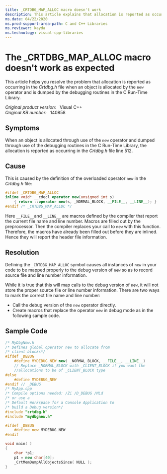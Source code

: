 ```yaml
---
title: _CRTDBG_MAP_ALLOC macro doesn't work
description: This article explains that allocation is reported as occurring in the Crtdbg.h file on line 512 when an object is allocated by using the new operator and is dumped by using the debugging routines in the C Run-Time Library.
ms.date: 04/22/2020
ms.prod-support-area-path: C and C++ Libraries
ms.reviewer: kayda
ms.technology: visual-cpp-libraries
---
```

# The _CRTDBG_MAP_ALLOC macro doesn't work as expected

This article helps you resolve the problem that allocation is reported as occurring in the *Crtdbg.h* file when an object is allocated by the `new` operator and is dumped by the debugging routines in the C Run-Time Library.

_Original product version:_ &nbsp; Visual C++  
_Original KB number:_ &nbsp; 140858

## Symptoms

When an object is allocated through use of the `new` operator and dumped through use of the debugging routines in the C Run-Time Library, the allocation is reported as occurring in the *Crtdbg.h* file line 512.

## Cause

This is caused by the definition of the overloaded operator `new` in the *Crtdbg.h* file:

```cpp
#ifdef _CRTDBG_MAP_ALLOC
inline void* __cdecl operator new(unsigned int s)
    { return ::operator new(s, _NORMAL_BLOCK, __FILE__, __LINE__); }
#endif /* _CRTDBG_MAP_ALLOC */
```

Here `__FILE__`and `__LINE__` are macros defined by the compiler that report the current file name and line number. Macros are filled out by the preprocessor. Then the compiler replaces your call to `new` with this function. Therefore, the macros have already been filled out before they are inlined. Hence they will report the header file information.

## Resolution

Defining the `_CRTDBG_MAP_ALLOC` symbol causes all instances of `new` in your code to be mapped properly to the debug version of `new` so as to record source file and line number information.

While it is true that this will map calls to the debug version of `new`, it will not store the proper source file or line number information. There are two ways to mark the correct file name and line number:

- Call the debug version of the `new` operator directly.
- Create macros that replace the operator `new` in debug mode as in the following sample code.

## Sample Code

```cpp
/* MyDbgNew.h
/* Defines global operator new to allocate from
/* client blocks*/
#ifdef _DEBUG
    #define MYDEBUG_NEW new( _NORMAL_BLOCK, __FILE__, __LINE__)
    // Replace _NORMAL_BLOCK with _CLIENT_BLOCK if you want the
    //allocations to be of _CLIENT_BLOCK type
#else
    #define MYDEBUG_NEW
#endif // _DEBUG
/* MyApp.cpp
/* Compile options needed: /Zi /D_DEBUG /MLd
/* or use a
/* Default Workspace for a Console Application to
/* build a Debug version*/
#include "crtdbg.h"
#include "mydbgnew.h"

#ifdef _DEBUG
    #define new MYDEBUG_NEW
#endif

void main( )
{
    char *p1;
    p1 = new char[40];
    _CrtMemDumpAllObjectsSince( NULL );
}
```
